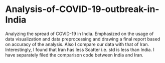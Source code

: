 # Analysis-of-COVID-19-outbreak-in-India
Analyzing the spread of COVID-19 in India. Emphasized on the usage of data visualization and data preprocessing and drawing a final report based on accuracy of the analysis.
Also I compare our data with that of Iran. Interestingly, I found that Iran has less Scatter i.e. std is less than India. I have separately filed the comparison code between India and Iran.
